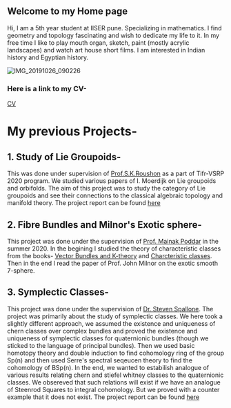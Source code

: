 ## Welcome to my Home page

Hi, I am a 5th year student at IISER pune. Specializing in mathematics. I find geometry and topology fascinating and wish to dedicate my life to it. In my free time I like to play mouth organ, sketch, paint (mostly acrylic landscapes) and watch art house short films. I am interested in Indian history and Egyptian history.




![IMG_20191026_090226](https://user-images.githubusercontent.com/79046404/130784525-6ed07e24-ac74-460e-a2d9-6625f605dcd1.jpg)


### Here is a link to my CV-
[CV](https://github.com/exoticsphere7/Amey-Joshi/files/7047025/CV__1_.2.pdf)

# My previous Projects-
## 1. Study of Lie Groupoids-
 This was done under supervision of [Prof.S.K.Roushon](http://www.math.tifr.res.in/~roushon/cv.html) as a part of Tifr-VSRP 2020 program. We studied various papers of I. Moerdijk on Lie groupoids and orbifolds. The aim of this project was to study the category of Lie groupoids and see their connections to the classical algebraic topology and manifold theory. The project report can be found [here](https://github.com/exoticsphere7/Amey-Joshi/files/7047118/Lie_Groupoids.pdf)

## 2. Fibre Bundles and Milnor's Exotic sphere-
 This project was done under the supervision of [Prof. Mainak Poddar](https://sites.google.com/view/mainakpoddar) in the summer 2020. In the begining I studied the theory of characteristic classes from the books- [Vector Bundles and K-theory](https://pi.math.cornell.edu/~hatcher/VBKT/VBpage.html) and [Charcteristic classes](https://www.google.co.in/books/edition/Characteristic_Classes/5zQ9AFk1i4EC?hl=en&gbpv=0). Then in the end I read the paper of Prof. John Milnor on the exotic smooth 7-sphere.


## 3. Symplectic Classes-
This project was done under the supervision of [Dr. Steven Spallone](https://sites.google.com/site/steventspallone/home). The project was primarily about the study of symplectic classes. We here took a slightly different approach, we assumed the existence and uniqueness of chern classes over complex bundles and proved the existence and uniqueness of symplectic classes for quaternionic bundles (though we sticked to the language of principal bundles). Then we used basic homotopy theory and double induction to find cohomology ring of the group Sp(n) and then used Serre's spectral seqeucen theory to find the cohomology of BSp(n). In the end, we wanted to estabilish analogue of various results relating chern and stiefel whitney classes to the quaternionic classes. We obsereved that such relations will exist if we have an analogue of Steenrod Squares to integral cohomology. But we proved with a counter example that it does not exist. The project report can be found [here](https://github.com/exoticsphere7/Amey-Joshi/files/7047233/symplectic_classes.5.pdf)



